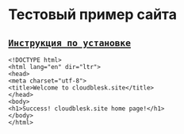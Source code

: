 # Тестовый пример сайта
## [`Инструкция по установке`](https://github.com/Z0DEN/Docker-server/blob/f391ae5fe7253c09cb99b5916a186bb8307ed612/Nginx/Setup.md)
```
<!DOCTYPE html>
<html lang="en" dir="ltr">
<head>
<meta charset="utf-8">
<title>Welcome to cloudblesk.site</title>
</head>
<body>
<h1>Success! cloudblesk.site home page!</h1>
</body>
</html>
```